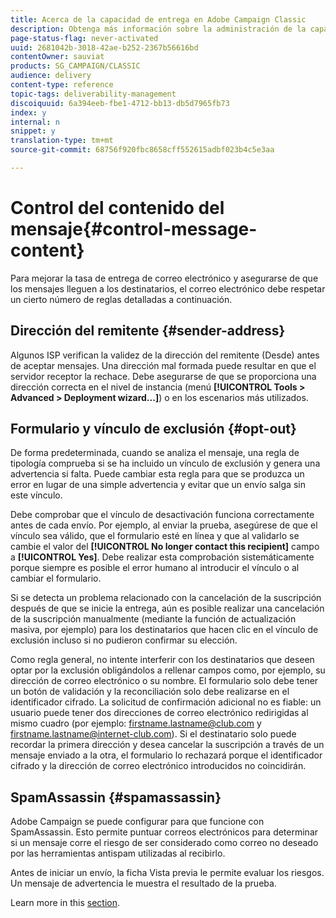 ```yaml
---
title: Acerca de la capacidad de entrega en Adobe Campaign Classic
description: Obtenga más información sobre la administración de la capacidad de entrega en Adobe Campaign Classic.
page-status-flag: never-activated
uuid: 2681042b-3018-42ae-b252-2367b56616bd
contentOwner: sauviat
products: SG_CAMPAIGN/CLASSIC
audience: delivery
content-type: reference
topic-tags: deliverability-management
discoiquuid: 6a394eeb-fbe1-4712-bb13-db5d7965fb73
index: y
internal: n
snippet: y
translation-type: tm+mt
source-git-commit: 68756f920fbc8658cff552615adbf023b4c5e3aa

---
```



# Control del contenido del mensaje{#control-message-content}

Para mejorar la tasa de entrega de correo electrónico y asegurarse de que los mensajes lleguen a los destinatarios, el correo electrónico debe respetar un cierto número de reglas detalladas a continuación.

## Dirección del remitente {#sender-address}

Algunos ISP verifican la validez de la dirección del remitente (Desde) antes de aceptar mensajes. Una dirección mal formada puede resultar en que el servidor receptor la rechace. Debe asegurarse de que se proporciona una dirección correcta en el nivel de instancia (menú **[!UICONTROL Tools > Advanced > Deployment wizard...]**) o en los escenarios más utilizados.

## Formulario y vínculo de exclusión {#opt-out}

De forma predeterminada, cuando se analiza el mensaje, una regla de tipología comprueba si se ha incluido un vínculo de exclusión y genera una advertencia si falta. Puede cambiar esta regla para que se produzca un error en lugar de una simple advertencia y evitar que un envío salga sin este vínculo.

Debe comprobar que el vínculo de desactivación funciona correctamente antes de cada envío. Por ejemplo, al enviar la prueba, asegúrese de que el vínculo sea válido, que el formulario esté en línea y que al validarlo se cambie el valor del **[!UICONTROL No longer contact this recipient]** campo a **[!UICONTROL Yes]**. Debe realizar esta comprobación sistemáticamente porque siempre es posible el error humano al introducir el vínculo o al cambiar el formulario.

Si se detecta un problema relacionado con la cancelación de la suscripción después de que se inicie la entrega, aún es posible realizar una cancelación de la suscripción manualmente (mediante la función de actualización masiva, por ejemplo) para los destinatarios que hacen clic en el vínculo de exclusión incluso si no pudieron confirmar su elección.

Como regla general, no intente interferir con los destinatarios que deseen optar por la exclusión obligándolos a rellenar campos como, por ejemplo, su dirección de correo electrónico o su nombre. El formulario solo debe tener un botón de validación y la reconciliación solo debe realizarse en el identificador cifrado. La solicitud de confirmación adicional no es fiable: un usuario puede tener dos direcciones de correo electrónico redirigidas al mismo cuadro (por ejemplo: firstname.lastname@club.com y firstname.lastname@internet-club.com). Si el destinatario solo puede recordar la primera dirección y desea cancelar la suscripción a través de un mensaje enviado a la otra, el formulario lo rechazará porque el identificador cifrado y la dirección de correo electrónico introducidos no coincidirán.

## SpamAssassin {#spamassassin}

Adobe Campaign se puede configurar para que funcione con SpamAssassin. Esto permite puntuar correos electrónicos para determinar si un mensaje corre el riesgo de ser considerado como correo no deseado por las herramientas antispam utilizadas al recibirlo.

Antes de iniciar un envío, la ficha Vista previa le permite evaluar los riesgos. Un mensaje de advertencia le muestra el resultado de la prueba.

Learn more in this [section](../../delivery/using/spamassassin.md).